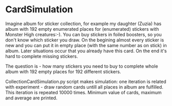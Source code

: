 # CardSimulation
Imagine album for sticker collection, for example my daughter (Zuzia) has album with 192 empty enumerated places 
for (enumerated) stickers with Monster High creatures:-). 
You can buy stickers in foiled boosters, so you don't know which sticker you draw. On the begining almost every sticker is new and you can put 
it in empty place (with the same number as on stick) in album. Later situations occur that you already have this card. On the end 
it's hard to complete missing stickers. 

The question is - how many stickers you need to buy to complete whole album with 192 empty places for 192 different stickers. 

CollectionCardSimulation.py script makes simulation: one iteration is related with experiment - draw random cards untill all places in album are fulfilled. This iteration is repeated 10000 times. 
Minimum value of cards, maximum and average are printed. 
